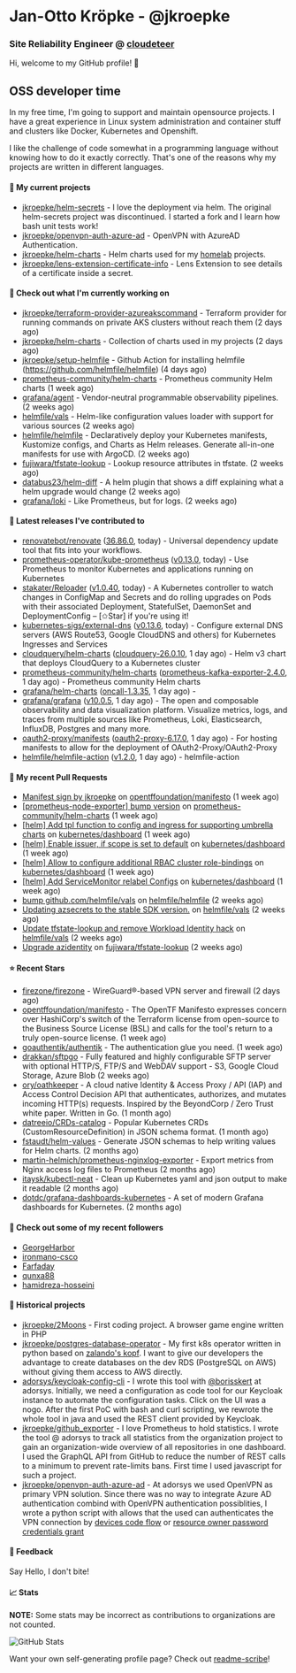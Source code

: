 # Jan-Otto Kröpke - @jkroepke
### Site Reliability Engineer @ [cloudeteer](https://cloudeteer.de/)

Hi, welcome to my GitHub profile! 👋

## OSS developer time
In my free time, I'm going to support and maintain opensource projects. I have a great experience in Linux system administration and container stuff and clusters like Docker, Kubernetes and Openshift.

I like the challenge of code somewhat in a programming language without knowing how to do it exactly correctly. That's one of the reasons why my projects are written in different languages.

#### 🌱 My current projects
- [jkroepke/helm-secrets](https://github.com/jkroepke/helm-secrets) - I love the deployment via helm. The original helm-secrets project was discontinued. I started a fork and I learn how bash unit tests work!
- [jkroepke/openvpn-auth-azure-ad](https://github.com/jkroepke/openvpn-auth-azure-ad) - OpenVPN with AzureAD Authentication.
- [jkroepke/helm-charts](https://github.com/jkroepke/helm-charts) - Helm charts used for my [homelab](https://github.com/jkroepke/homelab) projects.
- [jkroepke/lens-extension-certificate-info](https://github.com/jkroepke/lens-extension-certificate-info) - Lens Extension to see details of a certificate inside a secret.

#### 👷 Check out what I'm currently working on

- [jkroepke/terraform-provider-azureakscommand](https://github.com/jkroepke/terraform-provider-azureakscommand) - Terraform provider for running commands on private AKS clusters without reach them (2 days ago)
- [jkroepke/helm-charts](https://github.com/jkroepke/helm-charts) - Collection of charts used in my projects (2 days ago)
- [jkroepke/setup-helmfile](https://github.com/jkroepke/setup-helmfile) - Github Action for installing helmfile (https://github.com/helmfile/helmfile) (4 days ago)
- [prometheus-community/helm-charts](https://github.com/prometheus-community/helm-charts) - Prometheus community Helm charts (1 week ago)
- [grafana/agent](https://github.com/grafana/agent) - Vendor-neutral programmable observability pipelines. (2 weeks ago)
- [helmfile/vals](https://github.com/helmfile/vals) - Helm-like configuration values loader with support for various sources (2 weeks ago)
- [helmfile/helmfile](https://github.com/helmfile/helmfile) - Declaratively deploy your Kubernetes manifests, Kustomize configs, and Charts as Helm releases. Generate all-in-one manifests for use with ArgoCD. (2 weeks ago)
- [fujiwara/tfstate-lookup](https://github.com/fujiwara/tfstate-lookup) - Lookup resource attributes in tfstate. (2 weeks ago)
- [databus23/helm-diff](https://github.com/databus23/helm-diff) - A helm plugin that shows a diff explaining what a helm upgrade would change (2 weeks ago)
- [grafana/loki](https://github.com/grafana/loki) - Like Prometheus, but for logs. (2 weeks ago)

#### 🔭 Latest releases I've contributed to

- [renovatebot/renovate](https://github.com/renovatebot/renovate) ([36.86.0](https://github.com/renovatebot/renovate/releases/tag/36.86.0), today) - Universal dependency update tool that fits into your workflows.
- [prometheus-operator/kube-prometheus](https://github.com/prometheus-operator/kube-prometheus) ([v0.13.0](https://github.com/prometheus-operator/kube-prometheus/releases/tag/v0.13.0), today) - Use Prometheus to monitor Kubernetes and applications running on Kubernetes
- [stakater/Reloader](https://github.com/stakater/Reloader) ([v1.0.40](https://github.com/stakater/Reloader/releases/tag/v1.0.40), today) - A Kubernetes controller to watch changes in ConfigMap and Secrets and do rolling upgrades on Pods with their associated Deployment, StatefulSet, DaemonSet and DeploymentConfig – [✩Star] if you&#39;re using it!
- [kubernetes-sigs/external-dns](https://github.com/kubernetes-sigs/external-dns) ([v0.13.6](https://github.com/kubernetes-sigs/external-dns/releases/tag/v0.13.6), today) - Configure external DNS servers (AWS Route53, Google CloudDNS and others) for Kubernetes Ingresses and Services
- [cloudquery/helm-charts](https://github.com/cloudquery/helm-charts) ([cloudquery-26.0.10](https://github.com/cloudquery/helm-charts/releases/tag/cloudquery-26.0.10), 1 day ago) - Helm v3 chart that deploys CloudQuery to a Kubernetes cluster
- [prometheus-community/helm-charts](https://github.com/prometheus-community/helm-charts) ([prometheus-kafka-exporter-2.4.0](https://github.com/prometheus-community/helm-charts/releases/tag/prometheus-kafka-exporter-2.4.0), 1 day ago) - Prometheus community Helm charts
- [grafana/helm-charts](https://github.com/grafana/helm-charts) ([oncall-1.3.35](https://github.com/grafana/helm-charts/releases/tag/oncall-1.3.35), 1 day ago) - 
- [grafana/grafana](https://github.com/grafana/grafana) ([v10.0.5](https://github.com/grafana/grafana/releases/tag/v10.0.5), 1 day ago) - The open and composable observability and data visualization platform. Visualize metrics, logs, and traces from multiple sources like Prometheus, Loki, Elasticsearch, InfluxDB, Postgres and many more. 
- [oauth2-proxy/manifests](https://github.com/oauth2-proxy/manifests) ([oauth2-proxy-6.17.0](https://github.com/oauth2-proxy/manifests/releases/tag/oauth2-proxy-6.17.0), 1 day ago) - For hosting manifests to allow for the deployment of OAuth2-Proxy/OAuth2-Proxy
- [helmfile/helmfile-action](https://github.com/helmfile/helmfile-action) ([v1.2.0](https://github.com/helmfile/helmfile-action/releases/tag/v1.2.0), 1 day ago) - helmfile-action

#### 🔨 My recent Pull Requests

- [Manifest sign by jkroepke](https://github.com/opentffoundation/manifesto/pull/818) on [opentffoundation/manifesto](https://github.com/opentffoundation/manifesto) (1 week ago)
- [[prometheus-node-exporter] bump version](https://github.com/prometheus-community/helm-charts/pull/3731) on [prometheus-community/helm-charts](https://github.com/prometheus-community/helm-charts) (1 week ago)
- [[helm] Add tpl function to config and ingress for supporting umbrella charts](https://github.com/kubernetes/dashboard/pull/8225) on [kubernetes/dashboard](https://github.com/kubernetes/dashboard) (1 week ago)
- [[helm] Enable issuer, if scope is set to default](https://github.com/kubernetes/dashboard/pull/8223) on [kubernetes/dashboard](https://github.com/kubernetes/dashboard) (1 week ago)
- [[helm] Allow to configure additional RBAC cluster role-bindings](https://github.com/kubernetes/dashboard/pull/8222) on [kubernetes/dashboard](https://github.com/kubernetes/dashboard) (1 week ago)
- [[helm] Add ServiceMonitor relabel Configs](https://github.com/kubernetes/dashboard/pull/8221) on [kubernetes/dashboard](https://github.com/kubernetes/dashboard) (1 week ago)
- [bump github.com/helmfile/vals](https://github.com/helmfile/helmfile/pull/982) on [helmfile/helmfile](https://github.com/helmfile/helmfile) (2 weeks ago)
- [Updating azsecrets to the stable SDK version.](https://github.com/helmfile/vals/pull/162) on [helmfile/vals](https://github.com/helmfile/vals) (2 weeks ago)
- [Update tfstate-lookup and remove Workload Identity hack](https://github.com/helmfile/vals/pull/161) on [helmfile/vals](https://github.com/helmfile/vals) (2 weeks ago)
- [Upgrade azidentity](https://github.com/fujiwara/tfstate-lookup/pull/133) on [fujiwara/tfstate-lookup](https://github.com/fujiwara/tfstate-lookup) (2 weeks ago)

#### ⭐ Recent Stars

- [firezone/firezone](https://github.com/firezone/firezone) - WireGuard®-based VPN server and firewall (2 days ago)
- [opentffoundation/manifesto](https://github.com/opentffoundation/manifesto) - The OpenTF Manifesto expresses concern over HashiCorp&#39;s switch of the Terraform license from open-source to the Business Source License (BSL) and calls for the tool&#39;s return to a truly open-source license. (1 week ago)
- [goauthentik/authentik](https://github.com/goauthentik/authentik) - The authentication glue you need. (1 week ago)
- [drakkan/sftpgo](https://github.com/drakkan/sftpgo) - Fully featured and highly configurable SFTP server with optional HTTP/S, FTP/S and WebDAV support - S3, Google Cloud Storage, Azure Blob (2 weeks ago)
- [ory/oathkeeper](https://github.com/ory/oathkeeper) - A cloud native Identity &amp; Access Proxy / API (IAP) and Access Control Decision API that authenticates, authorizes, and mutates incoming HTTP(s) requests. Inspired by the BeyondCorp / Zero Trust white paper. Written in Go. (1 month ago)
- [datreeio/CRDs-catalog](https://github.com/datreeio/CRDs-catalog) - Popular Kubernetes CRDs (CustomResourceDefinition) in JSON schema format. (1 month ago)
- [fstaudt/helm-values](https://github.com/fstaudt/helm-values) - Generate JSON schemas to help writing values for Helm charts. (2 months ago)
- [martin-helmich/prometheus-nginxlog-exporter](https://github.com/martin-helmich/prometheus-nginxlog-exporter) - Export metrics from Nginx access log files to Prometheus (2 months ago)
- [itaysk/kubectl-neat](https://github.com/itaysk/kubectl-neat) - Clean up Kubernetes yaml and json output to make it readable (2 months ago)
- [dotdc/grafana-dashboards-kubernetes](https://github.com/dotdc/grafana-dashboards-kubernetes) - A set of modern Grafana dashboards for Kubernetes. (2 months ago)

#### 👯 Check out some of my recent followers

- [GeorgeHarbor](https://github.com/GeorgeHarbor)
- [ironmano-csco](https://github.com/ironmano-csco)
- [Farfaday](https://github.com/Farfaday)
- [qunxa88](https://github.com/qunxa88)
- [hamidreza-hosseini](https://github.com/hamidreza-hosseini)

#### 📜 Historical projects
- [jkroepke/2Moons](https://github.com/jkroepke/2Moons) - First coding project. A browser game engine written in PHP
- [jkroepke/postgres-database-operator](https://github.com/jkroepke/postgres-database-operator) - My first k8s operator written in python based on [zalando's kopf](https://github.com/zalando-incubator/kopf). I want to give our developers the advantage to create databases on the dev RDS (PostgreSQL on AWS) without giving them access to AWS directly.
- [adorsys/keycloak-config-cli](https://github.com/adorsys/keycloak-config-cli) - I wrote this tool with [@borisskert](https://github.com/borisskert) at adorsys. Initially, we need a configuration as code tool for our Keycloak instance to automate the configuration tasks. Click on the UI was a nogo. After the first PoC with bash and curl scripting, we rewrote the whole tool in java and used the REST client provided by Keycloak.
- [jkroepke/github_exporter](https://github.com/jkroepke/github_exporter) - I love Prometheus to hold statistics. I wrote the tool @ adorsys to track all statistics from the organization project to gain an organization-wide overview of all repositories in one dashboard. I used the GraphQL API from GitHub to reduce the number of REST calls to a minimum to prevent rate-limits bans. First time I used javascript for such a project.
- [jkroepke/openvpn-auth-azure-ad](https://github.com/jkroepke/openvpn-auth-azure-ad) - At adorsys we used OpenVPN as primary VPN solution. Since there was no way to integrate Azure AD authentication combind with OpenVPN authentication possiblities, I wrote a python script with allows that the used can authenticates the VPN connection by [devices code flow](https://docs.microsoft.com/en-us/azure/active-directory/develop/v2-oauth2-device-code) or [resource owner password credentials grant](https://docs.microsoft.com/en-us/azure/active-directory/develop/v2-oauth-ropc)

#### 💬 Feedback

Say Hello, I don't bite!

#### 📈 Stats

**NOTE:** Some stats may be incorrect as contributions to organizations
are not counted.

![GitHub Stats](https://github-readme-stats.vercel.app/api?username=jkroepke&count_private=false&theme=tokyonight&show_icons=true)

Want your own self-generating profile page? Check out [readme-scribe](https://github.com/muesli/readme-scribe)!
